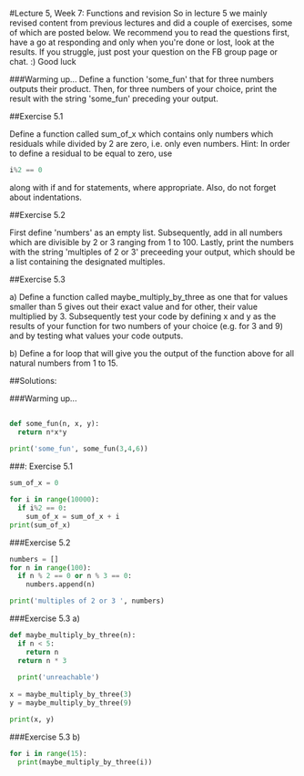 #Lecture 5, Week 7: Functions and revision
So in lecture 5 we mainly revised content from previous lectures and did a couple of exercises, some of which are posted below.
We recommend you to read the questions first, have a go at responding and only when you're done or lost, look at the results. If you struggle, just post your question on the FB group page or chat.
:) Good luck


###Warming up...
Define a function 'some_fun' that for three numbers outputs their product. Then, for three numbers of your choice, print the result with the string 'some_fun' preceding your output.


##Exercise 5.1

Define a function called sum_of_x which contains only numbers which residuals while divided by 2 are zero, i.e. only even numbers.
Hint: In order to define a residual to be equal to zero, use 
```python
i%2 == 0
```
along with if and for statements, where appropriate. Also, do not forget about indentations.


##Exercise 5.2

First define 'numbers' as an empty list. Subsequently, add in all numbers which are divisible by 2 or 3 ranging from 1 to 100. 
Lastly, print the numbers with the string 'multiples of 2 or 3' preceeding your output, which should be a list containing the designated multiples. 


##Exercise 5.3

a) Define a function called maybe_multiply_by_three as one that for values smaller than 5 gives out their exact value and for other, their value multiplied by 3. 
Subsequently test your code by defining x and y as the results of your function for two numbers of your choice (e.g. for 3 and 9) and by testing what values your code outputs.

b) Define a for loop that will give you the output of the function above for all natural numbers from 1 to 15.



##Solutions:

###Warming up...
```python
  
def some_fun(n, x, y):
  return n*x*y
  
print('some_fun', some_fun(3,4,6))
```

###: Exercise 5.1
```python
sum_of_x = 0

for i in range(10000):
  if i%2 == 0:  
    sum_of_x = sum_of_x + i
print(sum_of_x) 
```
###Exercise 5.2
```python
numbers = []
for n in range(100):
  if n % 2 == 0 or n % 3 == 0:
    numbers.append(n)

print('multiples of 2 or 3 ', numbers)
```
###Exercise 5.3 a)
```python
def maybe_multiply_by_three(n):
  if n < 5:
    return n
  return n * 3
  
  print('unreachable')
  
x = maybe_multiply_by_three(3)
y = maybe_multiply_by_three(9)

print(x, y)
```
###Exercise 5.3 b)
```python
for i in range(15):
  print(maybe_multiply_by_three(i))
```
